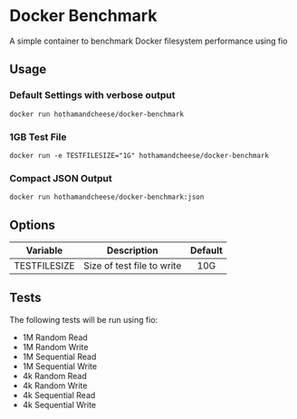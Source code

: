 # Docker Benchmark
A simple container to benchmark Docker filesystem performance using fio

## Usage

### Default Settings with verbose output

`docker run hothamandcheese/docker-benchmark`

### 1GB Test File

`docker run -e TESTFILESIZE="1G" hothamandcheese/docker-benchmark`

### Compact JSON Output

`docker run hothamandcheese/docker-benchmark:json`

## Options

|   Variable   | Description                | Default |
|:------------:|----------------------------|:-------:|
| TESTFILESIZE | Size of test file to write |   10G   |

## Tests

The following tests will be run using fio:

* 1M Random Read
* 1M Random Write
* 1M Sequential Read
* 1M Sequential Write
* 4k Random Read
* 4k Random Write
* 4k Sequential Read
* 4k Sequential Write
